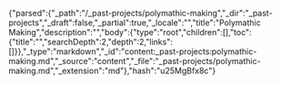 {"parsed":{"_path":"/_past-projects/polymathic-making","_dir":"_past-projects","_draft":false,"_partial":true,"_locale":"","title":"Polymathic Making","description":"","body":{"type":"root","children":[],"toc":{"title":"","searchDepth":2,"depth":2,"links":[]}},"_type":"markdown","_id":"content:_past-projects:polymathic-making.md","_source":"content","_file":"_past-projects/polymathic-making.md","_extension":"md"},"hash":"u25MgBfx8c"}